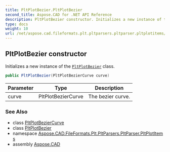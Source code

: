 ```yaml
---
title: PltPlotBezier.PltPlotBezier
second_title: Aspose.CAD for .NET API Reference
description: PltPlotBezier constructor. Initializes a new instance of the PltPlotBezier class
type: docs
weight: 10
url: /net/aspose.cad.fileformats.plt.pltparsers.pltparser.pltplotitems/pltplotbezier/pltplotbezier/
---
```

## PltPlotBezier constructor

Initializes a new instance of the [`PltPlotBezier`](../) class.

```csharp
public PltPlotBezier(PltPlotBezierCurve curve)
```

| Parameter | Type | Description |
| --- | --- | --- |
| curve | PltPlotBezierCurve | The bezier curve. |

### See Also

* class [PltPlotBezierCurve](../../pltplotbeziercurve/)
* class [PltPlotBezier](../)
* namespace [Aspose.CAD.FileFormats.Plt.PltParsers.PltParser.PltPlotItems](../../../aspose.cad.fileformats.plt.pltparsers.pltparser.pltplotitems/)
* assembly [Aspose.CAD](../../../)


